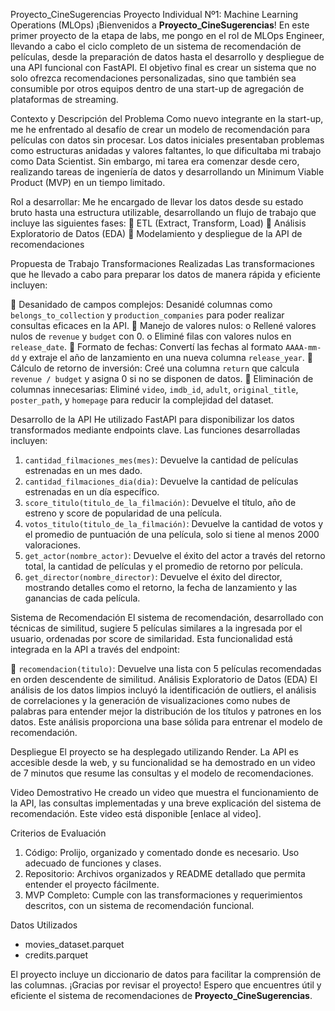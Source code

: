 Proyecto_CineSugerencias 
Proyecto Individual Nº1: Machine Learning Operations (MLOps)
¡Bienvenidos a **Proyecto_CineSugerencias**! En este primer proyecto de la etapa de labs, me pongo en el rol de MLOps Engineer, llevando a cabo el ciclo completo de un sistema de recomendación de películas, desde la preparación de datos hasta el desarrollo y despliegue de una API funcional con FastAPI. El objetivo final es crear un sistema que no solo ofrezca recomendaciones personalizadas, sino que también sea consumible por otros equipos dentro de una start-up de agregación de plataformas de streaming.

Contexto y Descripción del Problema
Como nuevo integrante en la start-up, me he enfrentado al desafío de crear un modelo de recomendación para películas con datos sin procesar. Los datos iniciales presentaban problemas como estructuras anidadas y valores faltantes, lo que dificultaba mi trabajo como Data Scientist. Sin embargo, mi tarea era comenzar desde cero, realizando tareas de ingeniería de datos y desarrollando un Minimum Viable Product (MVP) en un tiempo limitado.

Rol a desarrollar: Me he encargado de llevar los datos desde su estado bruto hasta una estructura utilizable, desarrollando un flujo de trabajo que incluye las siguientes fases:
	ETL (Extract, Transform, Load)
	Análisis Exploratorio de Datos (EDA)
	Modelamiento y despliegue de la API de recomendaciones

Propuesta de Trabajo
Transformaciones Realizadas
Las transformaciones que he llevado a cabo para preparar los datos de manera rápida y eficiente incluyen:

	Desanidado de campos complejos: Desanidé columnas como `belongs_to_collection` y `production_companies` para poder realizar consultas eficaces en la API.
	Manejo de valores nulos:
o	Rellené valores nulos de `revenue` y `budget` con 0.
o	Eliminé filas con valores nulos en `release_date`.
	Formato de fechas: Convertí las fechas al formato `AAAA-mm-dd` y extraje el año de lanzamiento en una nueva columna `release_year`.
	Cálculo de retorno de inversión: Creé una columna `return` que calcula `revenue / budget` y asigna 0 si no se disponen de datos.
	Eliminación de columnas innecesarias: Eliminé `video`, `imdb_id`, `adult`, `original_title`, `poster_path`, y `homepage` para reducir la complejidad del dataset.

Desarrollo de la API
He utilizado FastAPI para disponibilizar los datos transformados mediante endpoints clave. Las funciones desarrolladas incluyen:
1. `cantidad_filmaciones_mes(mes)`: Devuelve la cantidad de películas estrenadas en un mes dado.
2. `cantidad_filmaciones_dia(dia)`: Devuelve la cantidad de películas estrenadas en un día específico.
3. `score_titulo(titulo_de_la_filmación)`: Devuelve el título, año de estreno y score de popularidad de una película.
4. `votos_titulo(titulo_de_la_filmación)`: Devuelve la cantidad de votos y el promedio de puntuación de una película, solo si tiene al menos 2000 valoraciones.
5. `get_actor(nombre_actor)`: Devuelve el éxito del actor a través del retorno total, la cantidad de películas y el promedio de retorno por película.
6. `get_director(nombre_director)`: Devuelve el éxito del director, mostrando detalles como el retorno, la fecha de lanzamiento y las ganancias de cada película.

Sistema de Recomendación
El sistema de recomendación, desarrollado con técnicas de similitud, sugiere 5 películas similares a la ingresada por el usuario, ordenadas por score de similaridad. Esta funcionalidad está integrada en la API a través del endpoint:

	`recomendacion(titulo)`: Devuelve una lista con 5 películas recomendadas en orden descendente de similitud.
Análisis Exploratorio de Datos (EDA)
El análisis de los datos limpios incluyó la identificación de outliers, el análisis de correlaciones y la generación de visualizaciones como nubes de palabras para entender mejor la distribución de los títulos y patrones en los datos. Este análisis proporciona una base sólida para entrenar el modelo de recomendación.

Despliegue
El proyecto se ha desplegado utilizando Render. La API es accesible desde la web, y su funcionalidad se ha demostrado en un video de 7 minutos que resume las consultas y el modelo de recomendaciones.

Video Demostrativo
He creado un video que muestra el funcionamiento de la API, las consultas implementadas y una breve explicación del sistema de recomendación. Este video está disponible [enlace al video].

Criterios de Evaluación
1. Código: Prolijo, organizado y comentado donde es necesario. Uso adecuado de funciones y clases.
2. Repositorio: Archivos organizados y README detallado que permita entender el proyecto fácilmente.
3. MVP Completo: Cumple con las transformaciones y requerimientos descritos, con un sistema de recomendación funcional.

Datos Utilizados
- movies_dataset.parquet
- credits.parquet

El proyecto incluye un diccionario de datos para facilitar la comprensión de las columnas.
¡Gracias por revisar el proyecto! Espero que encuentres útil y eficiente el sistema de recomendaciones de **Proyecto_CineSugerencias**.

